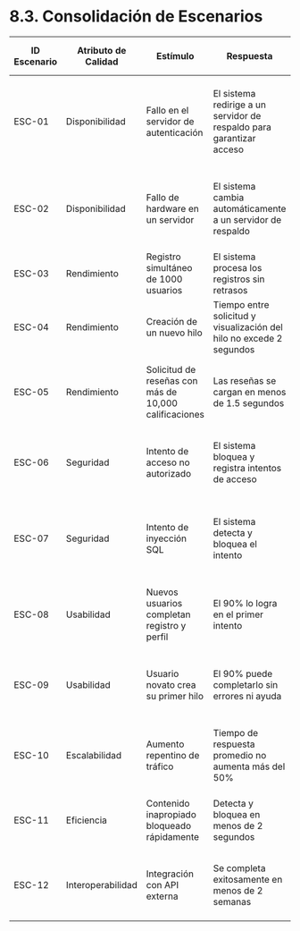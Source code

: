 # 8.3. Consolidación de Escenarios

| ID Escenario | Atributo de Calidad | Estímulo                                      | Respuesta                                                              | ID Escenario Preliminar       | Sustento        | Comentarios                                                                          |
|--------------|---------------------|----------------------------------------------|------------------------------------------------------------------------|--------------------------------|-----------------|--------------------------------------------------------------------------------------|
| ESC-01       | Disponibilidad      | Fallo en el servidor de autenticación         | El sistema redirige a un servidor de respaldo para garantizar acceso   | ESCP-01, ESCP-11              | Redundancia    | Escenarios similares enfocados en mantener acceso continuo; unificados en este caso. |
| ESC-02       | Disponibilidad      | Fallo de hardware en un servidor              | El sistema cambia automáticamente a un servidor de respaldo            | ESCP-11, ESCP-20              | Redundancia    | Ambos escenarios tratan fallos críticos en hardware; consolidados en uno general.    |
| ESC-03       | Rendimiento         | Registro simultáneo de 1000 usuarios          | El sistema procesa los registros sin retrasos                          | ESCP-03                       | Singularidad   | Representa un caso único de carga alta y concurrencia.                               |
| ESC-04       | Rendimiento         | Creación de un nuevo hilo                     | Tiempo entre solicitud y visualización del hilo no excede 2 segundos   | ESCP-07                       | Singularidad   | Representa una interacción específica frecuente en el sistema.                       |
| ESC-05       | Rendimiento         | Solicitud de reseñas con más de 10,000 calificaciones | Las reseñas se cargan en menos de 1.5 segundos                          | ESCP-14                       | Singularidad   | Escenario relevante en la interacción con grandes volúmenes de datos.                |
| ESC-06       | Seguridad           | Intento de acceso no autorizado               | El sistema bloquea y registra intentos de acceso                       | ESCP-06, ESCP-15              | Redundancia    | Casos similares de prevención de accesos no autorizados; combinados para claridad.   |
| ESC-07       | Seguridad           | Intento de inyección SQL                      | El sistema detecta y bloquea el intento                                | ESCP-10                       | Singularidad   | Escenario único relacionado con seguridad del sistema contra ataques específicos.    |
| ESC-08       | Usabilidad          | Nuevos usuarios completan registro y perfil   | El 90% lo logra en el primer intento                                   | ESCP-05                       | Singularidad   | Relacionado con mejorar la experiencia inicial del usuario en el sistema.            |
| ESC-09       | Usabilidad          | Usuario novato crea su primer hilo            | El 90% puede completarlo sin errores ni ayuda                          | ESCP-09                       | Singularidad   | Fomenta accesibilidad a funcionalidades principales para usuarios nuevos.            |
| ESC-10       | Escalabilidad       | Aumento repentino de tráfico                  | Tiempo de respuesta promedio no aumenta más del 50%                    | ESCP-08, ESCP-26              | Redundancia    | Escenarios similares para gestionar picos de tráfico unificados en este caso.        |
| ESC-11       | Eficiencia          | Contenido inapropiado bloqueado rápidamente   | Detecta y bloquea en menos de 2 segundos                               | ESCP-16                       | Singularidad   | Mejora la eficiencia en moderación automática de contenido.                          |
| ESC-12       | Interoperabilidad   | Integración con API externa                   | Se completa exitosamente en menos de 2 semanas                         | ESCP-13, ESCP-24              | Redundancia    | Escenarios relacionados con integraciones externas consolidados.                     |
